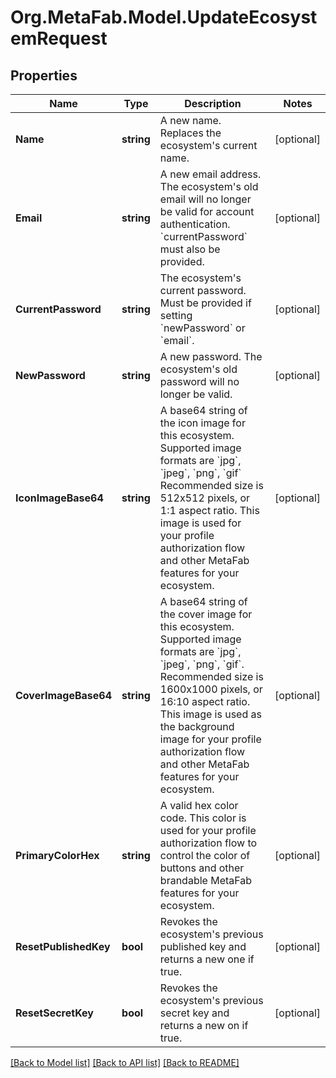 
# Org.MetaFab.Model.UpdateEcosystemRequest

## Properties

Name | Type | Description | Notes
------------ | ------------- | ------------- | -------------
**Name** | **string** | A new name. Replaces the ecosystem&#39;s current name. | [optional] 
**Email** | **string** | A new email address. The ecosystem&#39;s old email will no longer be valid for account authentication. &#x60;currentPassword&#x60; must also be provided. | [optional] 
**CurrentPassword** | **string** | The ecosystem&#39;s current password. Must be provided if setting &#x60;newPassword&#x60; or &#x60;email&#x60;. | [optional] 
**NewPassword** | **string** | A new password. The ecosystem&#39;s old password will no longer be valid. | [optional] 
**IconImageBase64** | **string** | A base64 string of the icon image for this ecosystem. Supported image formats are &#x60;jpg&#x60;, &#x60;jpeg&#x60;, &#x60;png&#x60;, &#x60;gif&#x60; Recommended size is 512x512 pixels, or 1:1 aspect ratio. This image is used for your profile authorization flow and other MetaFab features for your ecosystem. | [optional] 
**CoverImageBase64** | **string** | A base64 string of the cover image for this ecosystem. Supported image formats are &#x60;jpg&#x60;, &#x60;jpeg&#x60;, &#x60;png&#x60;, &#x60;gif&#x60;. Recommended size is 1600x1000 pixels, or 16:10 aspect ratio.  This image is used as the background image for your profile authorization flow and other MetaFab features for your ecosystem. | [optional] 
**PrimaryColorHex** | **string** | A valid hex color code. This color is used for your profile authorization flow to control the color of buttons and other brandable MetaFab features for your ecosystem. | [optional] 
**ResetPublishedKey** | **bool** | Revokes the ecosystem&#39;s previous published key and returns a new one if true. | [optional] 
**ResetSecretKey** | **bool** | Revokes the ecosystem&#39;s previous secret key and returns a new on if true. | [optional] 

[[Back to Model list]](../README.md#documentation-for-models)
[[Back to API list]](../README.md#documentation-for-api-endpoints)
[[Back to README]](../README.md)


